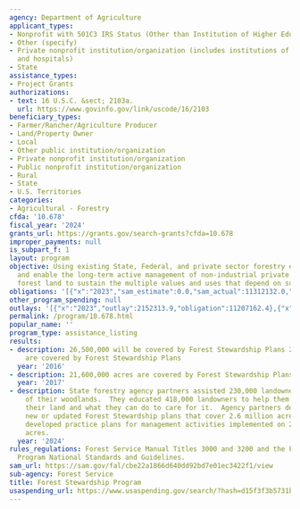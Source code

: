 ```yaml
---
agency: Department of Agriculture
applicant_types:
- Nonprofit with 501C3 IRS Status (Other than Institution of Higher Education)
- Other (specify)
- Private nonprofit institution/organization (includes institutions of higher education
  and hospitals)
- State
assistance_types:
- Project Grants
authorizations:
- text: 16 U.S.C. &sect; 2103a.
  url: https://www.govinfo.gov/link/uscode/16/2103
beneficiary_types:
- Farmer/Rancher/Agriculture Producer
- Land/Property Owner
- Local
- Other public institution/organization
- Private nonprofit institution/organization
- Public nonprofit institution/organization
- Rural
- State
- U.S. Territories
categories:
- Agricultural - Forestry
cfda: '10.678'
fiscal_year: '2024'
grants_url: https://grants.gov/search-grants?cfda=10.678
improper_payments: null
is_subpart_f: 1
layout: program
objective: Using existing State, Federal, and private sector forestry experts, promote
  and enable the long-term active management of non-industrial private and other non-federal
  forest land to sustain the multiple values and uses that depend on such lands.
obligations: '[{"x":"2023","sam_estimate":0.0,"sam_actual":11312132.0,"usa_spending_actual":11226306.29},{"x":"2024","sam_estimate":0.0,"sam_actual":14692003.0,"usa_spending_actual":11908287.31},{"x":"2025","sam_estimate":0.0,"sam_actual":12000000.0,"usa_spending_actual":5260000.0}]'
other_program_spending: null
outlays: '[{"x":"2023","outlay":2152313.9,"obligation":11207162.4},{"x":"2024","outlay":149074.93,"obligation":17458652.52},{"x":"2025","outlay":0.0,"obligation":25000.0}]'
permalink: /program/10.678.html
popular_name: ''
program_type: assistance_listing
results:
- description: 26,500,000 will be covered by Forest Stewardship Plans 25,138,566 acres
    are covered by Forest Stewardship Plans
  year: '2016'
- description: 21,600,000 acres are covered by Forest Stewardship Plans
  year: '2017'
- description: State forestry agency partners assisted 230,000 landowners in the management
    of their woodlands.  They educated 418,000 landowners to help them better understand
    their land and what they can do to care for it.  Agency partners developed 11,400
    new or updated Forest Stewardship plans that cover 2.6 million acres.  They also
    developed practice plans for management activities implemented on 2.4 million
    acres.
  year: '2024'
rules_regulations: Forest Service Manual Titles 3000 and 3200 and the Forest Stewardship
  Program National Standards and Guidelines.
sam_url: https://sam.gov/fal/cbe22a1866d640dd92bd7e01ec3422f1/view
sub-agency: Forest Service
title: Forest Stewardship Program
usaspending_url: https://www.usaspending.gov/search/?hash=d15f3f3b5731b9e19428738a068ef0b7
---
```

